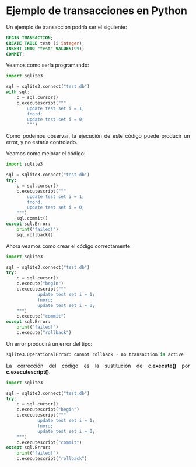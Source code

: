# Ejemplo de transacciones en Python

<div align="justify">

Un ejemplo de transacción podría ser el siguiente:

```sql
BEGIN TRANSACTION;
CREATE TABLE test (i integer);
INSERT INTO "test" VALUES(99);
COMMIT;
```

Veamos como sería programando:

```python
import sqlite3

sql = sqlite3.connect("test.db")
with sql:
    c = sql.cursor()
    c.executescript("""
        update test set i = 1;
        fnord;
        update test set i = 0;
        """)
```        

Como podemos observar, la ejecución de este código puede producir un error, y no estaría controlado.

Veamos como mejorar el código:

```python
import sqlite3

sql = sqlite3.connect("test.db")
try:
    c = sql.cursor()
    c.executescript("""
        update test set i = 1;
        fnord;
        update test set i = 0;
    """)
    sql.commit()
except sql.Error:
    print("failed!")
    sql.rollback()
```

Ahora veamos como crear el código correctamente:

```python
import sqlite3

sql = sqlite3.connect("test.db")
try:
    c = sql.cursor()
    c.execute("begin")
    c.executescript("""
            update test set i = 1;
            fnord;
            update test set i = 0;
    """)
    c.execute("commit")
except sql.Error:
    print("failed!")
    c.execute("rollback")
```    

Un error producirá un error del tipo:

```python
sqlite3.OperationalError: cannot rollback - no transaction is active
```

La corrección del código es la sustitución de  c.__execute()__ por __c.executescript()__.

```python
import sqlite3

sql = sqlite3.connect("test.db")
try:
    c = sql.cursor()
    c.executescript("begin")
    c.executescript("""
            update test set i = 1;
            fnord;
            update test set i = 0;
    """)
    c.executescript("commit")
except sql.Error:
    print("failed!")
    c.executescript("rollback")
```    

</div>